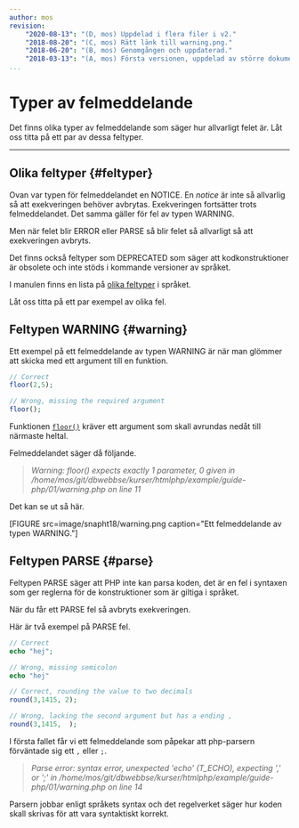 ```yaml
---
author: mos
revision:
    "2020-08-13": "(D, mos) Uppdelad i flera filer i v2."
    "2018-08-20": "(C, mos) Rätt länk till warning.png."
    "2018-06-20": "(B, mos) Genomgången och uppdaterad."
    "2018-03-13": "(A, mos) Första versionen, uppdelad av större dokument."
...
```

Typer av felmeddelande
=======================

Det finns olika typer av felmeddelande som säger hur allvarligt felet är. Låt oss titta på ett par av dessa feltyper.

---


Olika feltyper {#feltyper}
-----------------------

Ovan var typen för felmeddelandet en NOTICE. En _notice_ är inte så allvarlig så att exekveringen behöver avbrytas. Exekveringen fortsätter trots felmeddelandet. Det samma gäller för fel av typen WARNING.

Men när felet blir ERROR eller PARSE så blir felet så allvarligt så att exekveringen avbryts.

Det finns också feltyper som DEPRECATED som säger att kodkonstruktioner är obsolete och inte stöds i kommande versioner av språket.

I manulen finns en lista på [olika feltyper](http://php.net/manual/en/errorfunc.constants.php) i språket.

Låt oss titta på ett par exempel av olika fel.



Feltypen WARNING {#warning}
-----------------------

Ett exempel på ett felmeddelande av typen WARNING är när man glömmer att skicka med ett argument till en funktion.

```php
// Correct
floor(2,5);

// Wrong, missing the required argument
floor();
```

Funktionen [`floor()`](http://php.net/manual/en/function.floor.php) kräver ett argument som skall avrundas nedåt till närmaste heltal.

Felmeddelandet säger då följande.

> _Warning: floor() expects exactly 1 parameter, 0 given in /home/mos/git/dbwebbse/kurser/htmlphp/example/guide-php/01/warning.php on line 11_

Det kan se ut så här.

[FIGURE src=image/snapht18/warning.png caption="Ett felmeddelande av typen WARNING."]



Feltypen PARSE {#parse}
-----------------------

Feltypen PARSE säger att PHP inte kan parsa koden, det är en fel i syntaxen som ger reglerna för de konstruktioner som är giltiga i språket.

När du får ett PARSE fel så avbryts exekveringen.

Här är två exempel på PARSE fel.

```php
// Correct
echo "hej";

// Wrong, missing semicolon
echo "hej"

// Correct, rounding the value to two decimals
round(3,1415, 2);

// Wrong, lacking the second argument but has a ending ,
round(3,1415,  );
```

I första fallet får vi ett felmeddelande som påpekar att php-parsern förväntade sig ett `,` eller `;`.

> _Parse error: syntax error, unexpected 'echo' (T_ECHO), expecting ',' or ';' in /home/mos/git/dbwebbse/kurser/htmlphp/example/guide-php/01/warning.php on line 14_

Parsern jobbar enligt språkets syntax och det regelverket säger hur koden skall skrivas för att vara syntaktiskt korrekt.
